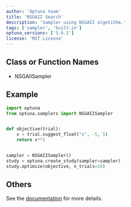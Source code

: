 ```yaml
---
author: 'Optuna team'
title: 'NSGAII Search'
description: 'Sampler using NSGAII algotithm.'
tags: ['sampler', 'built-in']
optuna_versions: ['3.6.1']
license: 'MIT License'
---
```


## Class or Function Names
- NSGAIISampler

## Example
```python
import optuna
from optuna.samplers import NSGAIISampler


def objective(trial):
    x = trial.suggest_float("x", -5, 5)
    return x**2


sampler = NSGAIISampler()
study = optuna.create_study(sampler=sampler)
study.optimize(objective, n_trials=10)
```

## Others
See the [documentation](https://optuna.readthedocs.io/en/stable/reference/samplers/generated/optuna.samplers.NSGAIISampler.html) for more details.

